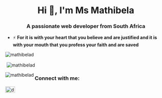 <h1 align="center">Hi 👋, I'm Ms Mathibela</h1>
<h3 align="center">A passionate web developer from South Africa</h3>


- ⚡ **For it is with your heart that you believe and are justified and it is with your mouth that you profess your faith and are saved**

<p align="left"> <img src="https://komarev.com/ghpvc/?username=mathibelad&label=Profile%20views&color=0e75b6&style=flat" alt="mathibelad" /> </p>
<p>&nbsp;<img align="center" src="https://github-readme-stats.vercel.app/api?username=mathibelad&show_icons=true&locale=en" alt="mathibelad" /></p>
<p><img align="left" src="https://github-readme-stats.vercel.app/api/top-langs?username=mathibelad&show_icons=true&locale=en&layout=compact" alt="mathibelad" /></p>

<h3 align="left">Connect with me:</h3>
<p align="left">
<a href="https://linkedin.com/in/dineo mathibela" target="blank"><img align="center" src="https://raw.githubusercontent.com/rahuldkjain/github-profile-readme-generator/master/src/images/icons/Social/linked-in-alt.svg" alt="dineo mathibela" height="20" width="30" /></a>
</p>


